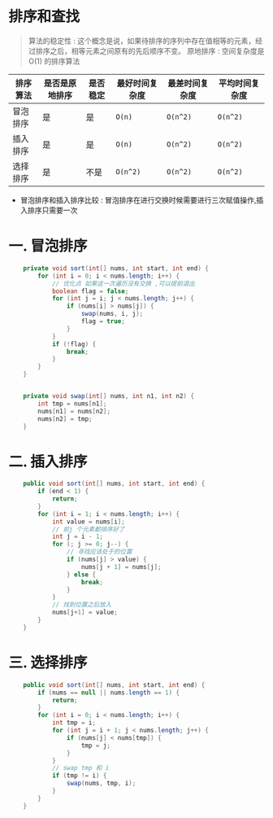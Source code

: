 # 排序和查找

> 算法的稳定性 : 这个概念是说，如果待排序的序列中存在值相等的元素，经过排序之后，相等元素之间原有的先后顺序不变。
> 		原地排序 : 空间复杂度是 O(1) 的排序算法



| 排序算法 | 是否是原地排序 | 是否稳定 | 最好时间复杂度 | 最差时间复杂度 | 平均时间复杂度 |
| -------- | -------------- | -------- | -------------- | -------------- | -------------- |
| 冒泡排序 | 是             | 是       | `O(n)`         | `O(n^2)`       | `O(n^2)`       |
| 插入排序 | 是             | 是       | `O(n)`         | `O(n^2)`       | `O(n^2)`       |
| 选择排序 | 是             | 不是     | `O(n^2)`       | `O(n^2)`       | `O(n^2)`       |



- 冒泡排序和插入排序比较 : 冒泡排序在进行交换时候需要进行三次赋值操作,插入排序只需要一次



# 一. 冒泡排序

```java
	private void sort(int[] nums, int start, int end) {
		for (int i = 0; i < nums.length; i++) {
			// 优化点 如果这一次遍历没有交换 ,可以提前退出
			boolean flag = false;
			for (int j = i; j < nums.length; j++) {
				if (nums[i] > nums[j]) {
					swap(nums, i, j);
					flag = true;
				}
			}
			if (!flag) {
				break;
			}
		}
	}


	private void swap(int[] nums, int n1, int n2) {
		int tmp = nums[n1];
		nums[n1] = nums[n2];
		nums[n2] = tmp;
	}
```



# 二. 插入排序

```java
	public void sort(int[] nums, int start, int end) {
		if (end < 1) {
			return;
		}
		for (int i = 1; i < nums.length; i++) {
			int value = nums[i];
			// 前j 个元素都排序好了
			int j = i - 1;
			for (; j >= 0; j--) {
				// 寻找应该处于的位置
				if (nums[j] > value) {
					nums[j + 1] = nums[j];
				} else {
					break;
				}
			}
			// 找到位置之后放入
			nums[j+1] = value;
		}
	}
```



# 三. 选择排序

```java
	public void sort(int[] nums, int start, int end) {
		if (nums == null || nums.length == 1) {
			return;
		}
		for (int i = 0; i < nums.length; i++) {
			int tmp = i;
			for (int j = i + 1; j < nums.length; j++) {
				if (nums[j] < nums[tmp]) {
					tmp = j;
				}
			}
			// swap tmp 和 i
			if (tmp != i) {
				swap(nums, tmp, i);
			}
		}
	}
```

